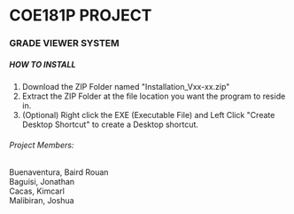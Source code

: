 # COE181P PROJECT
### GRADE VIEWER SYSTEM

##### HOW TO INSTALL
1. Download the ZIP Folder named "Installation_Vxx-xx.zip"
2. Extract the ZIP Folder at the file location you want the program to reside in.
3. (Optional) Right click the EXE (Executable File) and Left Click "Create Desktop Shortcut" to create a Desktop shortcut.


###### Project Members: <br>
Buenaventura, Baird Rouan <br>
Baguisi, Jonathan <br>
Cacas, Kimcarl <br>
Malibiran, Joshua
